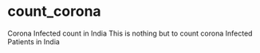 # count_corona
Corona Infected count in India
This is nothing but to count corona Infected Patients in India
